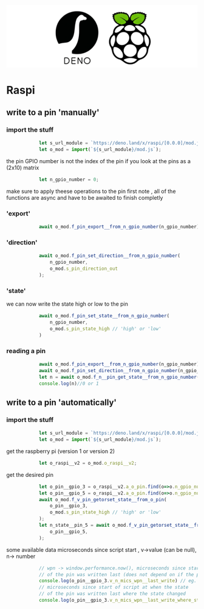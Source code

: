 <!-- {"s_msg":"this file was automatically generated","s_by":"f_generate_markdown.module.js","s_ts_created":"Mon Apr 01 2024 18:36:52 GMT+0200 (Central European Summer Time)","n_ts_created":1711989412836} -->
![./logo.png](./logo.png)
# Raspi
## write to a pin 'manually'
### import the stuff
```javascript
            let s_url_module = `https://deno.land/x/raspi/[0.0.0]/mod.js`;
            let o_mod = import(`${s_url_module}/mod.js`);
```
the pin GPIO number is not the index of the pin if you look at the pins as a
(2x10) matrix
```javascript
            let n_gpio_number = 0;
```
make sure to apply theese operations to the pin first
note , all of the functions are async and have to be awaited to
finish completly
### 'export'
```javascript
            await o_mod.f_pin_export__from_n_gpio_number(n_gpio_number);
```
### 'direction'
```javascript
            await o_mod.f_pin_set_direction__from_n_gpio_number(
                n_gpio_number, 
                o_mod.s_pin_direction_out
            );
```
### 'state'
we can now write the state high or low to the pin
```javascript
            await o_mod.f_pin_set_state__from_n_gpio_number(
                n_gpio_number,
                o_mod.s_pin_state_high // 'high' or 'low'
            )
```
### reading a pin
```javascript
            await o_mod.f_pin_export__from_n_gpio_number(n_gpio_number);
            await o_mod.f_pin_set_direction__from_n_gpio_number(n_gpio_number, o_mod.s_pin_direction_in);
            let n = await o_mod.f_n__pin_get_state__from_n_gpio_number(n_gpio_number)
            console.log(n)//0 or 1
```
## write to a pin 'automatically'
### import the stuff
```javascript
            let s_url_module = `https://deno.land/x/raspi/[0.0.0]/mod.js`;
            let o_mod = import(`${s_url_module}/mod.js`);
```
get the raspberry pi (version 1 or version 2)
```javascript
            let o_raspi__v2 = o_mod.o_raspi__v2;
```
get the desired pin
```javascript
            let o_pin__gpio_3 = o_raspi__v2.a_o_pin.find(o=>o.n_gpio_number == 3);
            let o_pin__gpio_5 = o_raspi__v2.a_o_pin.find(o=>o.n_gpio_number == 5);
            await o_mod.f_v_pin_getorset_state__from_o_pin(
                o_pin__gpio_3,
                o_mod.s_pin_state_high // 'high' or 'low'
            );
            let n_state__pin_5 = await o_mod.f_v_pin_getorset_state__from_o_pin(
                o_pin__gpio_5,
            );
```
some available data
microseconds since script start , v->value (can be null), n-> number
```javascript
            // wpn -> window.performance.now(), microseconds since start of script at when the state
            // of the pin was written last (does not depend on if the pin state has changed since last write)
            console.log(o_pin__gpio_3.v_n_mics_wpn__last_write) // eg. 4194.229476
            // microseconds since start of script at when the state
            // of the pin was written last where the state changed
            console.log(o_pin__gpio_3.v_n_mics_wpn__last_write_where_state_chaned) // eg. 5002.229476
```